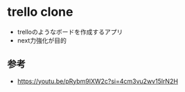 # trello clone
- trelloのようなボードを作成するアプリ
- next力強化が目的

## 参考
- https://youtu.be/pRybm9lXW2c?si=4cm3vu2wv15lrN2H
